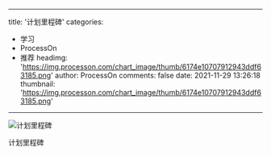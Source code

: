 
---
title: '计划里程碑'
categories: 
 - 学习
 - ProcessOn
 - 推荐
headimg: 'https://img.processon.com/chart_image/thumb/6174e10707912943ddf63185.png'
author: ProcessOn
comments: false
date: 2021-11-29 13:26:18
thumbnail: 'https://img.processon.com/chart_image/thumb/6174e10707912943ddf63185.png'
---

<div>   
<img class="thumb" alt="计划里程碑" src="https://img.processon.com/chart_image/thumb/6174e10707912943ddf63185.png" referrerpolicy="no-referrer">
<p>计划里程碑</p>  
</div>
            